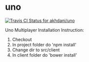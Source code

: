 # uno

[ ![Travis CI Status for akhdani/uno](https://travis-ci.org/akhdani/uno.svg?branch=master)](https://travis-ci.org/akhdani/uno.svg?branch=master)

Uno Multiplayer
Installation Instruction:
1. Checkout
2. In project folder do 'npm install'
3. Change dir to src/client
4. In client folder do 'bower install'
